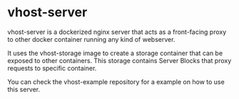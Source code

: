 # vhost-server

vhost-server is a dockerized nginx server that acts as a front-facing proxy to other docker container running any kind of webserver.

It uses the vhost-storage image to create a storage container that can be exposed to other containers. This storage contains Server Blocks that proxy requests to specific container.

You can check the vhost-example repository for a example on how to use this server.